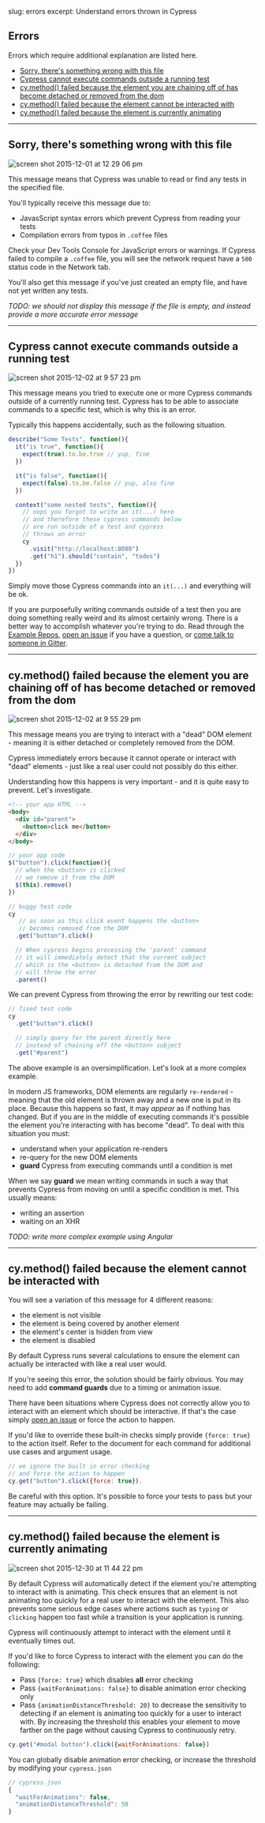 slug: errors
excerpt: Understand errors thrown in Cypress

## Errors

Errors which require additional explanation are listed here.

- [Sorry, there's something wrong with this file](#sorry-theres-something-wrong-with-this-file)
- [Cypress cannot execute commands outside a running test](#cypress-cannot-execute-commands-outside-a-running-test)
- [cy.method() failed because the element you are chaining off of has become detached or removed from the dom](#cymethod-failed-because-the-element-you-are-chaining-off-of-has-become-detached-or-removed-from-the-dom)
- [cy.method() failed because the element cannot be interacted with](#cymethod-failed-because-the-element-cannot-be-interacted-with)
- [cy.method() failed because the element is currently animating](#cymethod-failed-because-the-element-is-currently-animating)

***

## Sorry, there's something wrong with this file

![screen shot 2015-12-01 at 12 29 06 pm](https://cloud.githubusercontent.com/assets/1268976/11508539/553573ba-9827-11e5-956b-e849b95e806c.png)

This message means that Cypress was unable to read or find any tests in the specified file.

You'll typically receive this message due to:

- JavasScript syntax errors which prevent Cypress from reading your tests
- Compilation errors from typos in `.coffee` files

Check your Dev Tools Console for JavaScript errors or warnings. If Cypress failed to compile a `.coffee` file, you will see the network request have a `500` status code in the Network tab.

You'll also get this message if you've just created an empty file, and have not yet written any tests.

*TODO: we should not display this message if the file is empty, and instead provide a more accurate error message*

***

## Cypress cannot execute commands outside a running test

![screen shot 2015-12-02 at 9 57 23 pm](https://cloud.githubusercontent.com/assets/1268976/11550645/b9b8bd42-993f-11e5-896e-f6a6ca43acb4.png)

This message means you tried to execute one or more Cypress commands outside of a currently running test. Cypress has to be able to associate commands to a specific test, which is why this is an error.

Typically this happens accidentally, such as the following situation.

```javascript
describe("Some Tests", function(){
  it("is true", function(){
    expect(true).to.be.true // yup, fine
  })

  it("is false", function(){
    expect(false).to.be.false // yup, also fine
  })

  context("some nested tests", function(){
    // oops you forgot to write an it(...) here
    // and therefore these cypress commands below
    // are run outside of a test and cypress
    // throws an error
    cy
      .visit("http://localhost:8080")
      .get("h1").should("contain", "todos")
  })
})
```

Simply move those Cypress commands into an `it(...)` and everything will be ok.

If you are purposefully writing commands outside of a test then you are doing something really weird and its almost certainly wrong. There is a better way to accomplish whatever you're trying to do. Read through the [Example Repos](http://on.cypress.io/guides/all-example-apps), [open an issue](https://github.com/cypress-io/cypress/issues/new?body=**Description**%0A*Include%20a%20high%20level%20description%20of%20the%20error%20here%20including%20steps%20of%20how%20to%20recreate.%20Include%20any%20benefits%2C%20challenges%20or%20considerations.*%0A%0A**Code**%0A*Include%20the%20commands%20used*%0A%0A**Steps%20To%20Reproduce**%0A-%20%5B%20%5D%20Steps%0A-%20%5B%20%5D%20To%0A-%20%5B%20%5D%20Reproduce%2FFix%0A%0A**Additional%20Info**%0A*Include%20any%20images%2C%20notes%2C%20or%20whatever.*%0A) if you have a question, or [come talk to someone in Gitter](https://gitter.im/cypress-io/cypress).

***

## cy.method() failed because the element you are chaining off of has become detached or removed from the dom

![screen shot 2015-12-02 at 9 55 29 pm](https://cloud.githubusercontent.com/assets/1268976/11550618/79d68542-993f-11e5-8b5f-9418dfa964c1.png)

This message means you are trying to interact with a "dead" DOM element - meaning it is either detached or completely removed from the DOM.

Cypress immediately errors because it cannot operate or interact with "dead" elements - just like a real user could not possibly do this either.

Understanding how this happens is very important - and it is quite easy to prevent. Let's investigate.

```html
<!-- your app HTML -->
<body>
  <div id="parent">
    <button>click me</button>
  </div>
</body>
```

```javascript
// your app code
$("button").click(function(){
  // when the <button> is clicked
  // we remove it from the DOM
  $(this).remove()
})
```

```javascript
// buggy test code
cy
   // as soon as this click event happens the <button>
   // becomes removed from the DOM
  .get("button").click()

  // When cypress begins processing the 'parent' command
  // it will immediately detect that the current subject
  // which is the <button> is detached from the DOM and
  // will throw the error
  .parent()
```

We can prevent Cypress from throwing the error by rewriting our test code:

```javascript
// fixed test code
cy
  .get("button").click()

  // simply query for the parent directly here
  // instead of chaining off the <button> subject
  .get("#parent")
```

The above example is an oversimplification. Let's look at a more complex example.

In modern JS frameworks, DOM elements are regularly `re-rendered` - meaning that the old element is thrown away and a new one is put in its place. Because this happens so fast, it may *appear* as if nothing has changed. But if you are in the middle of executing commands it's possible the element you're interacting with has become "dead". To deal with this situation you must:

- understand when your application re-renders
- re-query for the new DOM elements
- **guard** Cypress from executing commands until a condition is met

When we say **guard** we mean writing commands in such a way that prevents Cypress from moving on until a specific condition is met. This usually means:

- writing an assertion
- waiting on an XHR

*TODO: write more complex example using Angular*

***

## cy.method() failed because the element cannot be interacted with

You will see a variation of this message for 4 different reasons:
- the element is not visible
- the element is being covered by another element
- the element's center is hidden from view
- the element is disabled

By default Cypress runs several calculations to ensure the element can actually be interacted with like a real user would.

If you're seeing this error, the solution should be fairly obvious. You may need to add  **command guards** due to a timing or animation issue.

There have been situations where Cypress does not correctly allow you to interact with an element which should be interactive. If that's the case simply [open an issue](https://github.com/cypress-io/cypress/issues/new?body=**Description**%0A*Include%20a%20high%20level%20description%20of%20the%20error%20here%20including%20steps%20of%20how%20to%20recreate.%20Include%20any%20benefits%2C%20challenges%20or%20considerations.*%0A%0A**Code**%0A*Include%20the%20commands%20used*%0A%0A**Steps%20To%20Reproduce**%0A-%20%5B%20%5D%20Steps%0A-%20%5B%20%5D%20To%0A-%20%5B%20%5D%20Reproduce%2FFix%0A%0A**Additional%20Info**%0A*Include%20any%20images%2C%20notes%2C%20or%20whatever.*%0A) or force the action to happen.

If you'd like to override these built-in checks simply provide `{force: true}` to the action itself. Refer to the document for each command for additional use cases and argument usage.

```javascript
// we ignore the built in error checking
// and force the action to happen
cy.get("button").click({force: true}).
```

Be careful with this option. It's possible to force your tests to pass but your feature may actually be failing.

***

## cy.method() failed because the element is currently animating

![screen shot 2015-12-30 at 11 44 22 pm](https://cloud.githubusercontent.com/assets/1268976/12061262/4f9a252e-af4f-11e5-9139-9c8bdb08ae58.png)

By default Cypress will automatically detect if the element you're attempting to interact with is animating. This check ensures that an element is not animating too quickly for a real user to interact with the element. This also prevents some serious edge cases where actions such as `typing` or `clicking` happen too fast while a transition is your application is running.

Cypress will continuously attempt to interact with the element until it eventually times out.

If you'd like to force Cypress to interact with the element you can do the following:

- Pass `{force: true}` which disables **all** error checking
- Pass `{waitForAnimations: false}` to disable animation error checking only
- Pass `{animationDistanceThreshold: 20}` to decrease the sensitivity to detecting if an element is animating too quickly for a user to interact with. By increasing the threshold this enables your element to move farther on the page without causing Cypress to continuously retry.

```javascript
cy.get("#modal button").click({waitForAnimations: false})
```

You can globally disable animation error checking, or increase the threshold by modifying your `cypress.json`

```javascript
// cypress.json
{
  "waitForAnimations": false,
  "animationDistanceThreshold": 50
}
```
